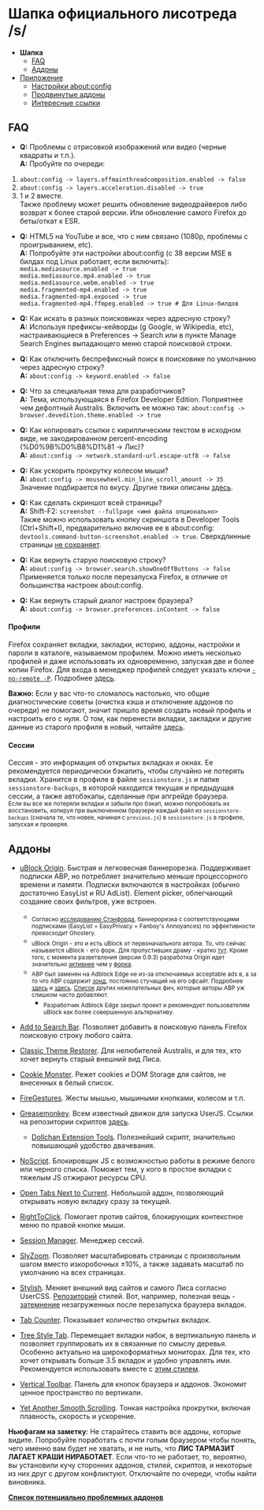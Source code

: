 # Шапка официального лисотреда /s/

* **Шапка**
  * [FAQ](header.md#faq)
  * [Аддоны](header.md#Аддоны)
* [Приложение](addendum.md)
  * [Настройки about:config](addendum.md#Настройки-aboutconfig)
  * [Продвинутые аддоны](addendum.md#Продвинутые-аддоны)
  * [Интересные ссылки](addendum.md#Интересные-ссылки)
	
## FAQ
* **Q:** Проблемы с отрисовкой изображений или видео (черные квадраты и т.п.). <br>
**A:** Пробуйте по очереди: <br>
1) `about:config -> layers.offmainthreadcomposition.enabled -> false` <br>
2) `about:config -> layers.acceleration.disabled -> true` <br>
3) 1 и 2 вместе.  <br>
Также проблему может решить обновление видеодрайверов либо возврат к более старой версии. Или обновление самого Firefox до беты/откат к ESR.

* **Q:** HTML5 на YouTube и все, что с ним связано (1080p, проблемы с проигрыванием, etc). <br>
**A:** Попробуйте эти настройки about:config (с 38 версии MSE в билдах под Linux работает, если включить): <br>
`media.mediasource.enabled -> true` <br>
`media.mediasource.mp4.enabled -> true` <br>
`media.mediasource.webm.enabled -> true` <br>
`media.fragmented-mp4.enabled -> true`  <br>
`media.fragmented-mp4.exposed -> true` <br>
`media.fragmented-mp4.ffmpeg.enabled -> true # Для Linux-билдов`

* **Q:** Как искать в разных поисковиках через адресную строку? <br>
**A:** Используя префиксы-кейворды (g Google, w Wikipedia, etc), настраивающиеся в Preferences -> Search или в пункте Manage Search Engines выпадающего меню старой поисковой строки.

* **Q:** Как отключить беспрефиксный поиск в поисковике по умолчанию через адресную строку? <br>
**A:** `about:config -> keyword.enabled -> false`

* **Q:** Что за специальная тема для разработчиков? <br>
**A:** Тема, использующаяся в Firefox Developer Edition. Поприятнее чем дефолтный Australis. Включить ее можно так: `about:config -> browser.devedition.theme.enabled -> true`

* **Q:** Как копировать ссылки c кириллическим текстом в исходном виде, не закодированном percent-encoding (%D0%9B%D0%B8%D1%81 -> Лис)? <br>
**A:** `about:config -> network.standard-url.escape-utf8 -> false`

* **Q:** Как ускорить прокрутку колесом мыши? <br>
**A:** `about:config -> mousewheel.min_line_scroll_amount -> 35` <br>
Значение подбирается по вкусу. Другие твики описаны [здесь](http://12bytes.org/articles/tech/firefox-scroll-tweak).

* **Q:** Как сделать скриншот всей страницы? <br>
**A:** Shift-F2: `screenshot --fullpage <имя файла опционально>` <br>
Также можно использовать кнопку скриншота в Developer Tools (Ctrl+Shift+I), предварительно включив ее в about:config: `devtools.command-button-screenshot.enabled -> true`. Сверхдлинные страницы [не сохраняет](https://bugzilla.mozilla.org/show_bug.cgi?id=766661).

* **Q:** Как вернуть старую поисковую строку? <br>
**A:** `about:config -> browser.search.showOneOffButtons -> false` <br>
Применяется только после перезапуска Firefox, в отличие от большинства настроек about:config.

* **Q:** Как вернуть старый диалог настроек браузера? <br>
**A:** `about:config -> browser.preferences.inContent -> false`

#### Профили
Firefox сохраняет вкладки, закладки, историю, аддоны, настройки и пароли в каталоге, называемом профилем. Можно иметь несколько профилей и даже использовать их одновременно, запуская две и более копии Firefox. Для входа в менеджер профилей следует указать ключи [`-no-remote -P`](https://developer.mozilla.org/en-US/docs/Mozilla/Command_Line_Options). Подробнее [здесь](https://support.mozilla.org/ru/kb/upravlenie-profilyami).

**Важно:** Если у вас что-то сломалось настолько, что общие диагностические советы (очистка кэша и отключение аддонов по очереди) не помогают, значит пришло время создать новый профиль и настроить его с нуля. О том, как перенести вкладки, закладки и другие данные из старого профиля в новый, читайте [здесь](https://support.mozilla.org/ru/kb/vosstanovlenie-vazhnyh-dannyh-iz-starogo-profilya).

#### Сессии
Сессия - это информация об открытых вкладках и окнах. Ее рекомендуется периодически бэкапить, чтобы случайно не потерять вкладки. Хранится в профиле в файле `sessionstore.js` и папке `sessionstore-backups`, в которой находится текущая и предыдущая сессии, а также автобэкапы, сделанные при апгрейде браузера. <br>
<sub>Если вы все же потеряли вкладки и забыли про бэкап, можно попробовать их восстановить, копируя при выключенном браузере каждый файл из `sessionstore-backups` (сначала те, что новее, начиная с `previous.js`) в `sessionstore.js` в профиле, запуская и проверяя.</sub>

## Аддоны
* [uBlock Origin](https://addons.mozilla.org/firefox/addon/ublock-origin/). Быстрая и легковесная баннерорезка. Поддерживает подписки ABP, но потребляет значительно меньше процессорного времени и памяти. Подписки включаются в настройках (обычно достаточно EasyList и RU AdList). Element picker, облегчающий создание своих фильтров, уже встроен.

	* <sub>Согласно [исследованию Стэнфорда](http://cyberlaw.stanford.edu/node/6730), баннерорезка с соответствующими подписками (EasyList + EasyPrivacy + Fanboy's Annoyances) по эффективности превосходит Ghostery.</sub>
	* <sub>uBlock Origin - это и есть uBlock от первоначального автора. То, что сейчас называется uBlock - его форк. Для пропустивших драму - кратко [тут](http://www.opennet.ru/opennews/art.shtml?num=42107). Кроме того, с момента разветвления (версии 0.9.3) разработка Origin идет значительно [активнее](https://github.com/gorhill/uBlock/releases) чем у [форка](https://github.com/chrisaljoudi/uBlock/releases).</sub>
	* <sub>ABP был заменен на Adblock Edge не из-за отключаемых acceptable ads в, а за то что ABP содержит [зонд](https://raw.githubusercontent.com/The-OP/Fox/master/abp_notification.png), постоянно стучащий на его офсайт. Подробнее [здесь](https://adblockplus.org/development-builds/notifications-in-adblock-plus) и [здесь](https://adblockplus.org/en/privacy). [Cписок](https://raw.githubusercontent.com/The-OP/Fox/master/abe_diffs.png) других нежелательных фич, которые авторы ABP уж слишком часто добавляют.</sub>
		* <sub> Разработчик Adblock Edge закрыл проект и рекомендует пользователям uBlock как более совершенную альтернативу.</sub>

* [Add to Search Bar](https://addons.mozilla.org/firefox/addon/add-to-search-bar/). Позволяет добавить в поисковую панель Firefox поисковую строку любого сайта.

* [Classic Theme Restorer](https://addons.mozilla.org/firefox/addon/classicthemerestorer/). Для нелюбителей Australis, и для тех, кто хочет вернуть старый внешний вид Лиса.

* [Cookie Monster](https://addons.mozilla.org/firefox/addon/cookie-monster/). Режет cookies и DOM Storage для сайтов, не внесенных в белый список.

* [FireGestures](https://addons.mozilla.org/firefox/addon/firegestures/). Жесты мышью, мышиными кнопками, колесом и т.п.

* [Greasemonkey](https://addons.mozilla.org/firefox/addon/greasemonkey/). Всем известный движок для запуска UserJS. Ссылки на репозитории скриптов [здесь](http://wiki.greasespot.net/User_Script_Hosting).

	* [Dollchan Extension Tools](https://github.com/SthephanShinkufag/Dollchan-Extension-Tools/). Полезнейший скрипт, значительно повышающий удобство двачевания.

* [NoScript](https://addons.mozilla.org/firefox/addon/noscript/). Блокировщик JS с возможностью работы в режиме белого или черного списка. Поможет тем, у кого в простое вкладки с тяжелым JS отжирают ресурсы CPU.

* [Open Tabs Next to Current](https://addons.mozilla.org/firefox/addon/open-tabs-next-to-current/). Небольшой аддон, позволяющий открывать новую вкладку сразу за текущей.

* [RightToClick](https://addons.mozilla.org/firefox/addon/righttoclick/). Помогает против сайтов, блокирующих контекстное меню по правой кнопке мыши.

* [Session Manager](https://addons.mozilla.org/firefox/addon/session-manager/). Менеджер сессий.

* [SlyZoom](https://addons.mozilla.org/firefox/addon/slyzoom/). Позволяет масштабировать страницы с произвольным шагом вместо изкоробочных ±10%, а также задавать масштаб по умолчанию на всех страницах.

* [Stylish](https://addons.mozilla.org/firefox/addon/stylish/). Меняет внешний вид сайтов и самого Лиса согласно UserCSS. [Репозиторий](https://userstyles.org) стилей. Вот, например, полезная вещь - [затемнение](https://userstyles.org/styles/71928/dim-unloaded-tabs) незагруженных после перезапуска браузера вкладок.

* [Tab Counter](https://addons.mozilla.org/firefox/addon/tab-counter/). Показывает количество открытых вкладок.

* [Tree Style Tab](https://addons.mozilla.org/firefox/addon/tree-style-tab/). Перемещает вкладки набок, в вертикальную панель и позволяет группировать их в связанные по смыслу деревья. Особенно актуально на широкоформатных мониторах. Для тех, кто хочет открывать больше 3.5 вкладок и удобно управлять ими. Рекомендуется использовать вместе с [этим стилем](https://userstyles.org/styles/71882/tree-style-tab-compact-tabs).

* [Vertical Toolbar](https://addons.mozilla.org/firefox/addon/vertical-toolbar/). Панель для кнопок браузера и аддонов. Экономит ценное пространство по вертикали.

* [Yet Another Smooth Scrolling](https://addons.mozilla.org/firefox/addon/yet-another-smooth-scrolling/). Тонкая настройка прокрутки, включая плавность, скорость и ускорение.

**Ньюфагам на заметку**: Не старайтесь ставить все аддоны, которые видите. Попробуйте поработать с почти голым браузером чтобы понять, чего именно вам будет не хватать, и не ныть, что **ЛИС ТАРМАЗИТ ЛАГАЕТ КРАШИ НИРАБОТАЕТ**. Если что-то не работает, то, вероятно, вы установили кучу сторонних аддонов, стилей, скриптов, и некоторые из них друг с другом конфликтуют. Отключайте по очереди, чтобы найти виновника.

[**Список потенциально проблемных аддонов**](http://kb.mozillazine.org/Problematic_extensions)

